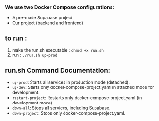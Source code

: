 ### We use two Docker Compose configurations:
- A pre-made Supabase project
- Our project (backend and frontend)


## to run :

1. make the run.sh executable :
`chmod +x run.sh`
2. run :
`./run.sh up-prod`

## run.sh Command Documentation:
  - `up-prod`: Starts all services in production mode (detached).  
  - `up-dev`: Starts only docker-compose-project.yaml in attached mode for development.  
  - `restart-project`: Restarts only docker-compose-project.yaml (in development mode).  
  - `down-all`: Stops all services, including Supabase.  
  - `down-project`: Stops only docker-compose-project.yaml.  
